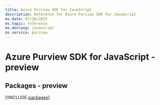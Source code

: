 ```yaml
---
title: Azure Purview SDK for JavaScript
description: Reference for Azure Purview SDK for JavaScript
ms.date: 07/30/2025
ms.topic: reference
ms.devlang: javascript
ms.service: purview
---
```

# Azure Purview SDK for JavaScript - preview
## Packages - preview
[!INCLUDE [packages](purview-index.md)]